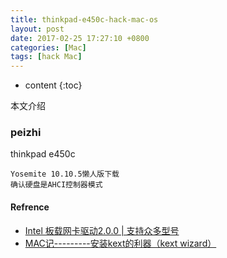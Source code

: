 ```yaml
---
title: thinkpad-e450c-hack-mac-os
layout: post
date: 2017-02-25 17:27:10 +0800 
categories: [Mac]
tags: [hack Mac]
---
```



* content
{:toc}


本文介绍                                                                                                                  











### peizhi
thinkpad e450c

    Yosemite 10.10.5懒人版下载
    确认硬盘是AHCI控制器模式




#### Refrence
- [Intel 板载网卡驱动2.0.0 | 支持众多型号](https://imac.hk/intel-2-0-0-onboard-nic-driver-support-many-types.html#comments)
- [MAC记---------安装kext的利器（kext wizard）](http://benyouhui.it168.com/thread-1790322-1-1.html)